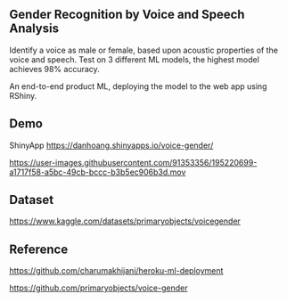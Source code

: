 ## Gender Recognition by Voice and Speech Analysis

Identify a voice as male or female, based upon acoustic properties of the voice and speech. Test on 3 different ML models, the highest model achieves 98% accuracy.

An end-to-end product ML, deploying the model to the web app using RShiny.

## Demo 

ShinyApp
https://danhoang.shinyapps.io/voice-gender/


https://user-images.githubusercontent.com/91353356/195220699-a1717f58-a5bc-49cb-bccc-b3b5ec906b3d.mov



## Dataset

https://www.kaggle.com/datasets/primaryobjects/voicegender


## Reference

https://github.com/charumakhijani/heroku-ml-deployment

https://github.com/primaryobjects/voice-gender

